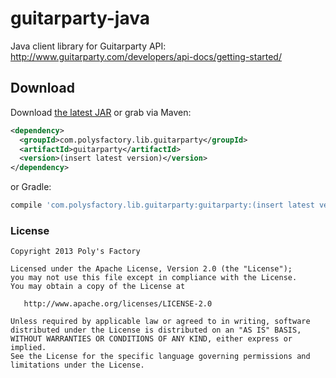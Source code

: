 guitarparty-java
================

Java client library for Guitarparty API: http://www.guitarparty.com/developers/api-docs/getting-started/

## Download

Download [the latest JAR][1] or grab via Maven:
```xml
<dependency>
  <groupId>com.polysfactory.lib.guitarparty</groupId>
  <artifactId>guitarparty</artifactId>
  <version>(insert latest version)</version>
</dependency>
```
or Gradle:
```groovy
compile 'com.polysfactory.lib.guitarparty:guitarparty:(insert latest version)'
```

### License
```
Copyright 2013 Poly's Factory

Licensed under the Apache License, Version 2.0 (the "License");
you may not use this file except in compliance with the License.
You may obtain a copy of the License at

   http://www.apache.org/licenses/LICENSE-2.0

Unless required by applicable law or agreed to in writing, software
distributed under the License is distributed on an "AS IS" BASIS,
WITHOUT WARRANTIES OR CONDITIONS OF ANY KIND, either express or implied.
See the License for the specific language governing permissions and
limitations under the License.
```

[1]: http://repository.sonatype.org/service/local/artifact/maven/redirect?r=central-proxy&g=com.polysfactory.lib.guitarparty&a=guitarparty&v=LATEST
